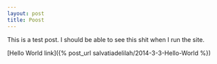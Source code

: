 ```yaml
---
layout: post
title: Poost
---
```


This is a test post. I should be able to see this shit when I run the site.


[Hello World link]({% post_url salvatiadelilah/2014-3-3-Hello-World %})

